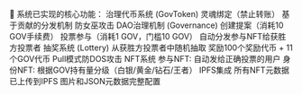 🎯 系统已实现的核心功能：
治理代币系统 (GovToken)
灵魂绑定（禁止转账）
基于贡献的分发机制
防女巫攻击
DAO治理机制 (Governance)
创建提案（消耗10 GOV手续费）
投票参与（消耗1 GOV，门槛10 GOV）
自动分发参与NFT给获胜方投票者
抽奖系统 (Lottery)
从获胜方投票者中随机抽取
奖励100个奖励代币 + 11个GOV代币
Pull模式防DOS攻击
NFT系统
参与NFT: 自动发给正确投票的用户
身份NFT: 根据GOV持有量分级（白银/黄金/钻石/王者）
IPFS集成
所有NFT元数据已上传到IPFS
图片和JSON元数据完整配置